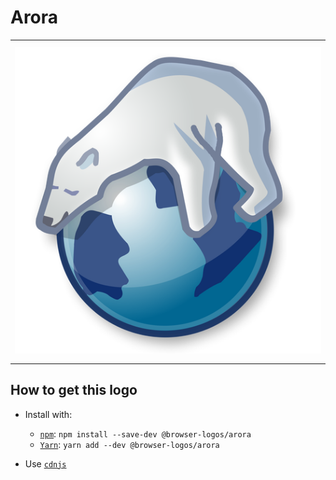 # Arora

<table>
    <tbody>
        <tr>
            <td height="512px" width="512px">
                <a href="./"><img width="500px" src="arora_512x512.png" alt="Arora browser logo"></a>
            </td>
        <tr>
    </tbody>
</table>


## How to get this logo

* Install with:

  * [`npm`](https://www.npmjs.com/): `npm install --save-dev @browser-logos/arora`
  * [`Yarn`](https://yarnpkg.com/): `yarn add --dev @browser-logos/arora`

* Use [`cdnjs`](https://cdnjs.com/libraries/browser-logos)
